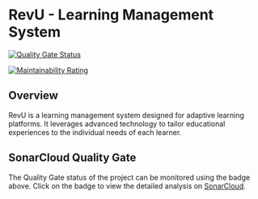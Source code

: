 # RevU - Learning Management System

[![Quality Gate Status](https://sonarcloud.io/api/project_badges/measure?project=Fkhrayef_RevU&metric=alert_status&branch=master)](https://sonarcloud.io/summary/new_code?id=Fkhrayef_RevU)

[![Maintainability Rating](https://sonarcloud.io/api/project_badges/measure?project=Fkhrayef_RevU&metric=sqale_rating)](https://sonarcloud.io/summary/new_code?id=Fkhrayef_RevU)

## Overview

RevU is a learning management system designed for adaptive learning platforms. It leverages advanced technology to tailor educational experiences to the individual needs of each learner.

## SonarCloud Quality Gate

The Quality Gate status of the project can be monitored using the badge above. Click on the badge to view the detailed analysis on [SonarCloud](https://sonarcloud.io/summary/new_code?id=Fkhrayef_RevU).
